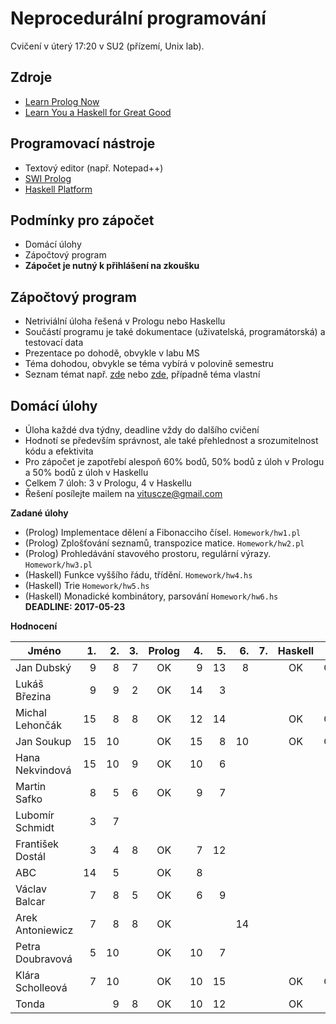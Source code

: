 Neprocedurální programování
===========================

Cvičení v úterý 17:20 v SU2 (přízemí, Unix lab).

Zdroje
------

- [Learn Prolog Now](http://www.learnprolognow.org/)
- [Learn You a Haskell for Great Good](http://learnyouahaskell.com/)

Programovací nástroje
---------------------

- Textový editor (např. Notepad++)
- [SWI Prolog](http://www.swi-prolog.org/)
- [Haskell Platform](https://www.haskell.org/platform/)

Podmínky pro zápočet
--------------------

- Domácí úlohy
- Zápočtový program
- **Zápočet je nutný k přihlášení na zkoušku**

Zápočtový program
-----------------

- Netriviální úloha řešená v Prologu nebo Haskellu
- Součástí programu je také dokumentace (uživatelská, programátorská) a testovací data
- Prezentace po dohodě, obvykle v labu MS
- Téma dohodou, obvykle se téma vybírá v polovině semestru
- Seznam témat např. [zde](http://kti.mff.cuni.cz/~hric/vyuka/pl_prikl_win.pdf) nebo [zde](http://ksvi.mff.cuni.cz/~dvorak/vyuka/14/NPRG005x01/programy.html), případně téma vlastní

Domácí úlohy
------------

- Úloha každé dva týdny, deadline vždy do dalšího cvičení
- Hodnotí se především správnost, ale také přehlednost a srozumitelnost kódu a efektivita
- Pro zápočet je zapotřebí alespoň 60% bodů, 50% bodů z úloh v Prologu a 50% bodů z úloh v Haskellu
- Celkem 7 úloh: 3 v Prologu, 4 v Haskellu
- Řešení posílejte mailem na vituscze@gmail.com

**Zadané úlohy**

- (Prolog) Implementace dělení a Fibonacciho čísel. `Homework/hw1.pl`
- (Prolog) Zplošťování seznamů, transpozice matice. `Homework/hw2.pl`
- (Prolog) Prohledávání stavového prostoru, regulární výrazy. `Homework/hw3.pl`
- (Haskell) Funkce vyššího řádu, třídění. `Homework/hw4.hs`
- (Haskell) Trie `Homework/hw5.hs`
- (Haskell) Monadické kombinátory, parsování `Homework/hw6.hs` **DEADLINE: 2017-05-23**

**Hodnocení**

| Jméno             | 1. | 2. | 3. | Prolog | 4. | 5. | 6. | 7. | Haskell |  Z |
| ----------------- | --:| --:| --:|:------:| --:| --:| --:| --:|:-------:|:--:|
| Jan Dubský        |  9 |  8 |  7 |     OK |  9 | 13 |  8 |    |      OK | OK |
| Lukáš Březina     |  9 |  9 |  2 |     OK | 14 |  3 |    |    |         |    |
| Michal Lehončák   | 15 |  8 |  8 |     OK | 12 | 14 |    |    |      OK | OK |
| Jan Soukup        | 15 | 10 |    |     OK | 15 |  8 | 10 |    |      OK | OK |
| Hana Nekvindová   | 15 | 10 |  9 |     OK | 10 |  6 |    |    |         |    |
| Martin Safko      |  8 |  5 |  6 |     OK |  9 |  7 |    |    |         |    |
| Lubomír Schmidt   |  3 |  7 |    |        |    |    |    |    |         |    |
| František Dostál  |  3 |  4 |  8 |     OK |  7 | 12 |    |    |         |    |
| ABC               | 14 |  5 |    |     OK |  8 |    |    |    |         |    |
| Václav Balcar     |  7 |  8 |  5 |     OK |  6 |  9 |    |    |         |    |
| Arek Antoniewicz  |  7 |  8 |  8 |     OK |    |    | 14 |    |         |    |
| Petra Doubravová  |  5 | 10 |    |     OK | 10 |  7 |    |    |         |    |
| Klára Scholleová  |  7 | 10 |    |     OK | 10 | 15 |    |    |      OK | OK |
| Tonda             |    |  9 |  8 |     OK | 10 | 12 |    |    |      OK |    |
